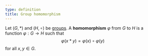 ```yaml
---
type: definition
title: Group homomorphism
---
```


Let $(G, *)$ and $(H, \circ)$ be [groups](@group). A **homomorphism** $\varphi$ from $G$ to $H$ is a function $\varphi: G \to H$ such that $$\varphi(x * y) = \varphi(x) \circ \varphi(y)$$ for all $x,y \in G$.
